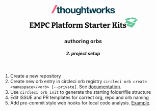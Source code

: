 <div align="center">
	<p>
		<img alt="Thoughtworks Logo" src="https://raw.githubusercontent.com/ThoughtWorks-DPS/static/master/thoughtworks_flamingo_wave.png?sanitize=true" width=200 />
    <br />
		<img alt="DPS Title" src="https://raw.githubusercontent.com/ThoughtWorks-DPS/static/master/EMPCPlatformStarterKitsImage.png" width=350/>
	</p>
  <h3>authoring orbs</h3>
  <h5>2. project setup</h5>
</div>
<br />

1. Create a new repository
2. Create new orb entry in circleci orb registry `circleci orb create <namespace>/<orb> [--private]`. See [documentation](https://circleci.com/docs/create-an-orb/).
3. Use `circleci orb init` to generate the starting folder/file structure
4. Edit ISSUE and PR templates for correct org, repo and orb naming
4. Add pre-commit style web hooks for local code analysis. [Example](/doc/pre-commit-config.yaml).
